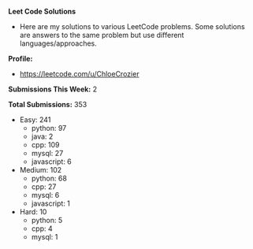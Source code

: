 **Leet Code Solutions**

- Here are my solutions to various LeetCode problems. Some solutions are answers to the same problem but use different languages/approaches.

**Profile:**

- https://leetcode.com/u/ChloeCrozier

**Submissions This Week:** 2

**Total Submissions:** 353
- Easy: 241
  - python: 97
  - java: 2
  - cpp: 109
  - mysql: 27
  - javascript: 6
- Medium: 102
  - python: 68
  - cpp: 27
  - mysql: 6
  - javascript: 1
- Hard: 10
  - python: 5
  - cpp: 4
  - mysql: 1